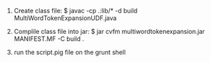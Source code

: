 1. Create class file: $  javac -cp .:lib/* -d build MultiWordTokenExpansionUDF.java 

2. Complile class file into jar: $ jar cvfm multiwordtokenexpansion.jar MANIFEST.MF -C build .

3. run the script.pig file on the grunt shell